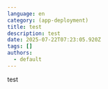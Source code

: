 ```yaml
---
language: en
category: (app-deployment)
title: test
description: test
date: 2025-07-22T07:23:05.920Z
tags: []
authors:
  - default
---
```

test
